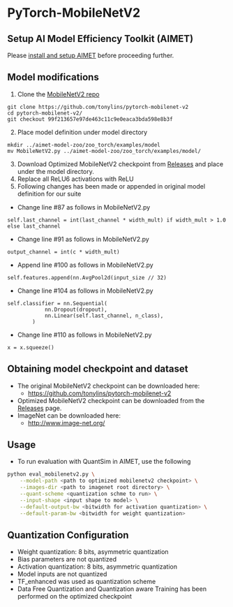 # PyTorch-MobileNetV2

## Setup AI Model Efficiency Toolkit (AIMET)
Please [install and setup AIMET](../../README.md#install-aimet) before proceeding further.

## Model modifications
1. Clone the [MobileNetV2 repo](https://github.com/tonylins/pytorch-mobilenet-v2)
```
git clone https://github.com/tonylins/pytorch-mobilenet-v2
cd pytorch-mobilenet-v2/
git checkout 99f213657e97de463c11c9e0eaca3bda598e8b3f
```
2. Place model definition under model directory
```
mkdir ../aimet-model-zoo/zoo_torch/examples/model
mv MobileNetV2.py ../aimet-model-zoo/zoo_torch/examples/model/
```
3. Download Optimized MobileNetV2 checkpoint from [Releases](/../../releases) and place under the model directory.
4. Replace all ReLU6 activations with ReLU
5. Following changes has been made or appended in original model definition for our suite 
  - Change line #87 as follows in MobileNetV2.py
```
self.last_channel = int(last_channel * width_mult) if width_mult > 1.0 else last_channel
```
  - Change line #91 as follows in MobileNetV2.py
```
output_channel = int(c * width_mult)
```
  - Append line #100 as follows in MobileNetV2.py
```
self.features.append(nn.AvgPool2d(input_size // 32)
```
  - Change line #104 as follows in MobileNetV2.py
```
self.classifier = nn.Sequential(
            nn.Dropout(dropout),
            nn.Linear(self.last_channel, n_class),
        )
```
  - Change line #110 as follows in MobileNetV2.py
```
x = x.squeeze()
```
## Obtaining model checkpoint and dataset

- The original MobileNetV2 checkpoint can be downloaded here:
  - https://github.com/tonylins/pytorch-mobilenet-v2
- Optimized MobileNetV2 checkpoint can be downloaded from the [Releases](/../../releases) page.
- ImageNet can be downloaded here:
  - http://www.image-net.org/

## Usage
- To run evaluation with QuantSim in AIMET, use the following
```bash
python eval_mobilenetv2.py \
	--model-path <path to optimized mobilenetv2 checkpoint> \
	--images-dir <path to imagenet root directory> \
	--quant-scheme <quantization schme to run> \
	--input-shape <input shape to model> \
	--default-output-bw <bitwidth for activation quantization> \
	--default-param-bw <bitwidth for weight quantization>     		
```

## Quantization Configuration
- Weight quantization: 8 bits, asymmetric quantization
- Bias parameters are not quantized
- Activation quantization: 8 bits, asymmetric quantization
- Model inputs are not quantized
- TF_enhanced was used as quantization scheme
- Data Free Quantization and Quantization aware Training has been performed on the optimized checkpoint
